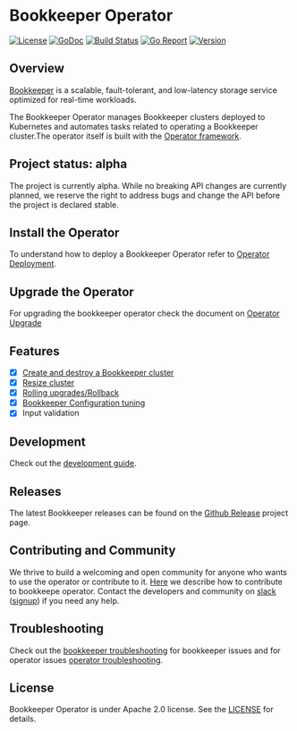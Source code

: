 # Bookkeeper Operator

 [![License](https://img.shields.io/badge/License-Apache%202.0-blue.svg)](https://opensource.org/licenses/Apache-2.0) [![GoDoc](https://godoc.org/github.com/pravega/bookkeeper-operator?status.svg)](https://godoc.org/github.com/pravega/bookkeeper-operator) [![Build Status](https://travis-ci.org/pravega/bookkeeper-operator.svg?branch=master)](https://travis-ci.org/pravega/bookkeeper-operator) [![Go Report](https://goreportcard.com/badge/github.com/pravega/bookkeeper-operator)](https://goreportcard.com/report/github.com/pravega/bookkeeper-operator) [![Version](https://img.shields.io/github/release/pravega/bookkeeper-operator.svg)](https://github.com/pravega/bookkeeper-operator/releases)

## Overview

[Bookkeeper](https://bookkeeper.apache.org/) is a scalable, fault-tolerant, and low-latency storage service optimized for real-time workloads.

The Bookkeeper Operator manages Bookkeeper clusters deployed to Kubernetes and automates tasks related to operating a Bookkeeper cluster.The operator itself is built with the [Operator framework](https://github.com/operator-framework/operator-sdk).

## Project status: alpha

The project is currently alpha. While no breaking API changes are currently planned, we reserve the right to address bugs and change the API before the project is declared stable.

## Install the Operator

To understand how to deploy a Bookkeeper Operator refer to [Operator Deployment](charts/bookkeeper-operator#deploying-bookkeeper-operator).

## Upgrade the Operator

For upgrading the bookkeeper operator check the document on [Operator Upgrade](doc/operator-upgrade.md)

## Features

- [x] [Create and destroy a Bookkeeper cluster](charts/bookkeeper/README.md)
- [x] [Resize cluster](charts/bookkeeper/README.md#updating-bookkeeper-cluster)
- [x] [Rolling upgrades/Rollback](doc/upgrade-cluster.md)
- [x] [Bookkeeper Configuration tuning](doc/configuration.md)
- [x] Input validation

## Development

Check out the [development guide](doc/development.md).

## Releases  

The latest Bookkeeper releases can be found on the [Github Release](https://github.com/pravega/bookkeeper-operator/releases) project page.

## Contributing and Community

We thrive to build a welcoming and open community for anyone who wants to use the operator or contribute to it. [Here](https://github.com/pravega/bookkeeper-operator/wiki/Contributing) we describe how to contribute to bookkeepe operator. Contact the developers and community on [slack](https://pravega-io.slack.com/) ([signup](https://pravega-slack-invite.herokuapp.com/)) if you need any help.

## Troubleshooting

Check out the [bookkeeper troubleshooting](doc/troubleshooting.md#bookkeeper-cluster-issues) for bookkeeper issues and for operator issues [operator troubleshooting](doc/troubleshooting.md#bookkeeper-operator-issues).

## License

Bookkeeper Operator is under Apache 2.0 license. See the [LICENSE](https://github.com/pravega/bookkeeper-operator/blob/master/LICENSE) for details.
